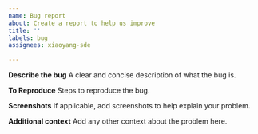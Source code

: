 ```yaml
---
name: Bug report
about: Create a report to help us improve
title: ''
labels: bug
assignees: xiaoyang-sde

---
```


**Describe the bug**
A clear and concise description of what the bug is.

**To Reproduce**
Steps to reproduce the bug.

**Screenshots**
If applicable, add screenshots to help explain your problem.

**Additional context**
Add any other context about the problem here.
